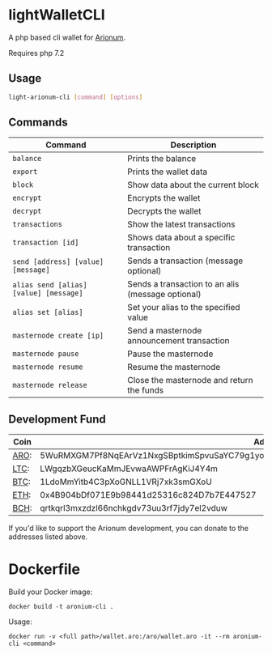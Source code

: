 # lightWalletCLI

A php based cli wallet for [Arionum][aro].

Requires php 7.2

## Usage

```bash
light-arionum-cli [command] [options]
```

## Commands

Command                                | Description
-------------------------------------- | ------------------
`balance`                              | Prints the balance
`export`                               | Prints the wallet data
`block`                                | Show data about the current block
`encrypt`                              | Encrypts the wallet
`decrypt`                              | Decrypts the wallet
`transactions`                         | Show the latest transactions
`transaction [id]`                     | Shows data about a specific transaction
`send [address] [value] [message]`     | Sends a transaction (message optional)
`alias send [alias] [value] [message]` | Sends a transaction to an alis (message optional)
`alias set [alias]`                    | Set your alias to the specified value
`masternode create [ip]`               | Send a masternode announcement transaction
`masternode pause`                     | Pause the masternode
`masternode resume`                    | Resume the masternode
`masternode release`                   | Close the masternode and return the funds

## Development Fund

Coin | Address
---- | --------
[ARO]: | 5WuRMXGM7Pf8NqEArVz1NxgSBptkimSpvuSaYC79g1yo3RDQc8TjVtGH5chQWQV7CHbJEuq9DmW5fbmCEW4AghQr
[LTC]: | LWgqzbXGeucKaMmJEvwaAWPFrAgKiJ4Y4m
[BTC]: | 1LdoMmYitb4C3pXoGNLL1VRj7xk3smGXoU
[ETH]: | 0x4B904bDf071E9b98441d25316c824D7b7E447527
[BCH]: | qrtkqrl3mxzdzl66nchkgdv73uu3rf7jdy7el2vduw

If you'd like to support the Arionum development, you can donate to the addresses listed above.

[aro]: https://arionum.com
[ltc]: https://litecoin.org
[btc]: https://bitcoin.org
[eth]: https://ethereum.org
[bch]: https://www.bitcoincash.org


# Dockerfile
Build your Docker image:
```
docker build -t aronium-cli .
```

Usage:
```
docker run -v <full path>/wallet.aro:/aro/wallet.aro -it --rm aronium-cli <command>
```